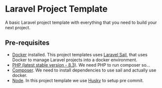 # Laravel Project Template

A basic Laravel project template with everything that you need to build your next project.

## Pre-requisites

- [Docker](https://www.docker.com/) installed. This project templates uses [Laravel Sail](https://laravel.com/docs/11.x/sail#main-content), that uses Docker to manage Laravel projects into a docker environment.
- [PHP (latest stable version - 8.3)](https://www.php.net/). We need PHP to run composer so...
- [Composer](https://getcomposer.org/). We need to install dependencies to use sail and actually use docker.
- [Node](https://nodejs.org/pt). In this project template we use [Husky](https://typicode.github.io/husky/) to setup pre commit.
